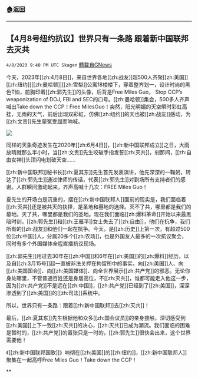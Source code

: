###  [:house:返回](README.md)
---


## 【4月8号纽约抗议】世界只有一条路  跟着新中国联邦去灭共
`4/8/2023 9:40 PM UTC Skagen` [轉載自GNews](https://gnews.org/articles/1080384)


今天，2023年[[zh:4月8日]]，来自世界各地[[zh:战友]]超500人齐聚[[zh:美国]][[zh:纽约]][[zh:曼哈顿]][[zh:雪梨]]公寓18楼楼下，穿着整齐划一，设计时尚的黑色T恤，前胸印着[[zh:郭先生]]的头像，后背是Free Miles Guo， Stop CCP’s weaponization of DOJ, FBI and SEC的口号。[[zh:曼哈顿]]集会，500多人齐声喊出Take down the CCP！Free MilesGuo！突然，阳光明媚的天空瞬时彩虹高挂，无雨的天气，前后出现双彩虹，仿佛[[zh:纽约]]的天也被[[zh:战友]]感动，为[[zh:文贵]]先生蒙冤受屈而呐喊。




![](https://i.imgur.com/Pb22Oc9.jpg)



同样的天象奇迹发生在2020年[[zh:6月4日]]，[[zh:新中国联邦成立]]之日，大雨放晴就那么半小时，当[[zh:文贵]]先生咬破手指发誓[[zh:灭共]]，剎那间，[[zh:自由女神]]头顶闪电划破天空……

[[zh:新中国联邦]]秘书长[[zh:夏其东]]先生首先发表演讲，他先深深的一鞠躬，转达了[[zh:郭先生]]通过律师的传话，代表[[zh:郭先生]]对到场所有支持者们的感谢。人群瞬间激动起来，齐声高喊十几次：FREE Miles Guo！

夏先生的开场白是沉重的，摆在[[zh:新中国联邦人]]面前的现实是，我们面临着[[zh:灭共]]还是被共灭的抉择，是圣地和墓地的选择。灭不了共，哪里都是我们的墓地。灭了共，哪里都是我们的圣地。现在我们面临[[zh:爆料革命]]开始以来最黑暗时刻，[[zh:郭先生]]和[[zh:王雁平]]女士失去了[[zh:自由]]，他们在抗争，我们所有的[[zh:战友]]和他们一起在抗争。今天，是[[zh:历史]]上第一次，有超过500位[[zh:中国]]人，分属20多个[[zh:农场]]，也是外国友人最多的一次抗议聚会，同时有多个外国媒体全程直播抗议现场。

[[zh:郭先生]]用过去30年在[[zh:中国]]和6年在[[zh:美国]]的[[zh:爆料]]经历，以及自[[zh:3月15号]]起一直被非法关押在拘留所中的事实，向[[zh:美国]]人、向[[zh:美国国会]]、向[[zh:美国媒体]]、向全世界展示[[zh:共产党]]的邪恶。无论你身处哪里，不管普通百姓还是身居高位，不[[zh:灭共]]，谁都可能走入他这一步，因为[[zh:共产党]]不是远在[[zh:中国]]，[[zh:共产党]]已经到了[[zh:美国]]，深深渗透到了[[zh:美国]]的[[zh:司法]]系统中。

所以，世界只有一条路：跟着[[zh:新中国联邦]]去[[zh:灭共]]！

最后，[[zh:夏其东]]先生根据他和众多[[zh:国会议员]]的亲身接触，深切感受到[[zh:美国]]上下一致[[zh:灭共]]的决心，[[zh:灭共]]已成为潮流。我们面临的困难是暂时的，[[zh:共产党]]的嚣张只是一时的，[[zh:郭先生]]很快会出来，这个世界需要他！

《[[zh:新中国联邦国歌]]》响彻在[[zh:美国]]的[[zh:纽约]]，[[zh:新中国联邦人]]聚集在一起高呼Free Miles Guo！Take down the CCP！

**

